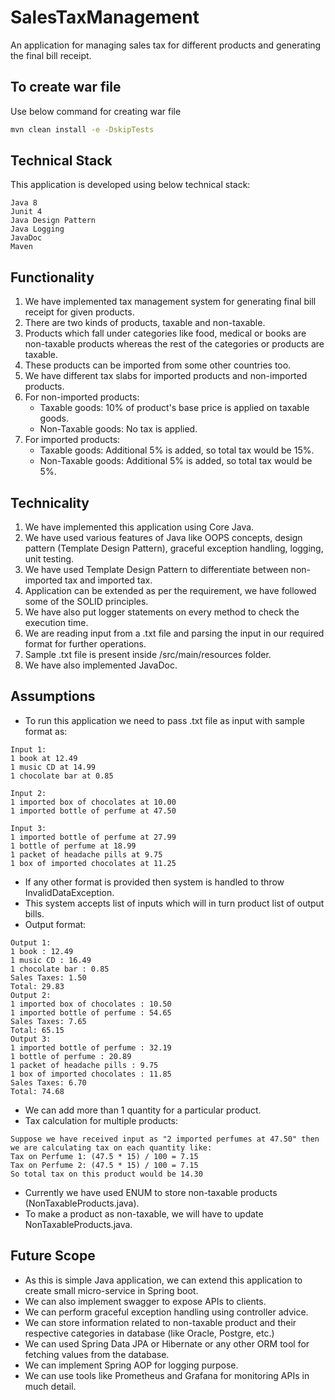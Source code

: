 # SalesTaxManagement
An application for managing sales tax for different products and generating the final bill receipt.

## To create war file

Use below command for creating war file

```bash
mvn clean install -e -DskipTests
```

## Technical Stack

This application is developed using below technical stack:

```
Java 8
Junit 4
Java Design Pattern
Java Logging
JavaDoc
Maven
```

## Functionality
1. We have implemented tax management system for generating final bill receipt for given products.
2. There are two kinds of products, taxable and non-taxable.
3. Products which fall under categories like food, medical or books are non-taxable products whereas the rest of the categories or products are taxable.
4. These products can be imported from some other countries too.
5. We have different tax slabs for imported products and non-imported products.
6. For non-imported products:
    * Taxable goods: 10% of product's base price is applied on taxable goods.
    * Non-Taxable goods: No tax is applied.
7. For imported products:
    * Taxable goods: Additional 5% is added, so total tax would be 15%.
    * Non-Taxable goods: Additional 5% is added, so total tax would be 5%.

## Technicality
1. We have implemented this application using Core Java.
2. We have used various features of Java like OOPS concepts, design pattern (Template Design Pattern), graceful exception handling, logging, unit testing.
3. We have used Template Design Pattern to differentiate between non-imported tax and imported tax.
4. Application can be extended as per the requirement, we have followed some of the SOLID principles.
5. We have also put logger statements on every method to check the execution time.
6. We are reading input from a .txt file and parsing the input in our required format for further operations.
7. Sample .txt file is present inside /src/main/resources folder.
8. We have also implemented JavaDoc.

## Assumptions

* To run this application we need to pass .txt file as input with sample format as:

```
Input 1:
1 book at 12.49
1 music CD at 14.99
1 chocolate bar at 0.85

Input 2:
1 imported box of chocolates at 10.00
1 imported bottle of perfume at 47.50

Input 3:
1 imported bottle of perfume at 27.99
1 bottle of perfume at 18.99
1 packet of headache pills at 9.75
1 box of imported chocolates at 11.25
```
* If any other format is provided then system is handled to throw InvalidDataException.
* This system accepts list of inputs which will in turn product list of output bills.
* Output format:

````
Output 1:
1 book : 12.49
1 music CD : 16.49
1 chocolate bar : 0.85
Sales Taxes: 1.50
Total: 29.83
Output 2:
1 imported box of chocolates : 10.50
1 imported bottle of perfume : 54.65
Sales Taxes: 7.65
Total: 65.15
Output 3:
1 imported bottle of perfume : 32.19
1 bottle of perfume : 20.89
1 packet of headache pills : 9.75
1 box of imported chocolates : 11.85
Sales Taxes: 6.70
Total: 74.68
````
* We can add more than 1 quantity for a particular product.
* Tax calculation for multiple products:

````
Suppose we have received input as "2 imported perfumes at 47.50" then we are calculating tax on each quantity like:
Tax on Perfume 1: (47.5 * 15) / 100 = 7.15
Tax on Perfume 2: (47.5 * 15) / 100 = 7.15
So total tax on this product would be 14.30
````
* Currently we have used ENUM to store non-taxable products (NonTaxableProducts.java).
* To make a product as non-taxable, we will have to update NonTaxableProducts.java.

## Future Scope
* As this is simple Java application, we can extend this application to create small micro-service in Spring boot.
* We can also implement swagger to expose APIs to clients.
* We can perform graceful exception handling using controller advice.
* We can store information related to non-taxable product and their respective categories in database (like Oracle, Postgre, etc.)
* We can used Spring Data JPA or Hibernate or any other ORM tool for fetching values from the database.
* We can implement Spring AOP for logging purpose.
* We can use tools like Prometheus and Grafana for monitoring APIs in much detail.
